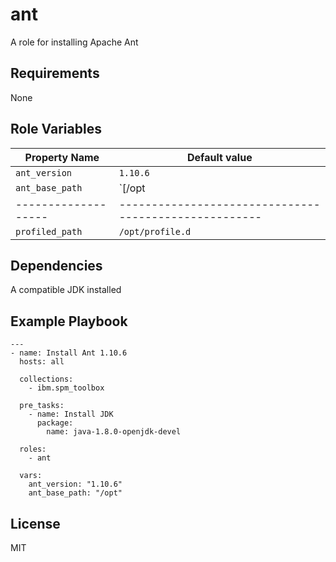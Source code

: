 # ant

A role for installing Apache Ant

## Requirements

None

## Role Variables

| Property Name       | Default value                                         |
| ------------------- | ----------------------------------------------------- |
| `ant_version`       | `1.10.6`                                              |
| `ant_base_path`     | `[/opt | C:\Tools]`                                   |
| ------------------- | ----------------------------------------------------- |
| `profiled_path`     | `/opt/profile.d`                                      |

## Dependencies

A compatible JDK installed

## Example Playbook

```
---
- name: Install Ant 1.10.6
  hosts: all

  collections:
    - ibm.spm_toolbox

  pre_tasks:
    - name: Install JDK
      package:
        name: java-1.8.0-openjdk-devel

  roles:
    - ant

  vars:
    ant_version: "1.10.6"
    ant_base_path: "/opt"
```

## License

MIT
